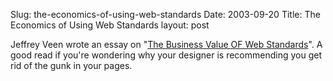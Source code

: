 Slug: the-economics-of-using-web-standards
Date: 2003-09-20
Title: The Economics of Using Web Standards
layout: post

Jeffrey Veen wrote an essay on &quot;<a href="http://www.adaptivepath.com/publications/essays/archives/000266.php">The Business Value OF Web Standards</a>&quot;. A good read if you&#39;re wondering why your designer is recommending you get rid of the gunk in your pages.
